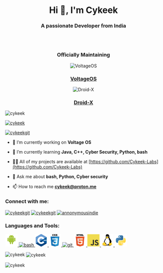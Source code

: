 <h1 align="center">Hi 👋, I'm Cykeek</h1>
<h3 align="center">A passionate Developer from India</h3>
<br>
<br>
<h3 align="center">Officially Maintaining</h3>
<p align="center"><img src="https://avatars.githubusercontent.com/u/81792437?s=200&v=4" alt="VoltageOS" height="150" width="150"/>
<h3 align="center"><a href="https://github.com/VoltageOS">VoltageOS</a></h3>
<p align="center"><img src="https://avatars.githubusercontent.com/u/119561997?s=200&v=4" alt="Droid-X" height="110" width="110"/>
<h3 align="center"><a href="https://github.com/DroidX-UI">Droid-X</a></h3>
<p align="left"> <img src="https://komarev.com/ghpvc/?username=cykeek&label=Profile%20views&color=0e75b6&style=flat" alt="cykeek" /> </p>

<p align="left"> <a href="https://github.com/ryo-ma/github-profile-trophy"><img src="https://github-profile-trophy.vercel.app/?username=cykeek" alt="cykeek" /></a> </p>

<p align="left"> <a href="https://twitter.com/cykeekgit" target="blank"><img src="https://img.shields.io/twitter/follow/cykeekgit?logo=twitter&style=for-the-badge" alt="cykeekgit" /></a> </p>

- 🔭 I’m currently working on **Voltage OS**

- 🌱 I’m currently learning **Java, C++, Cyber Security, Python, bash**

- 👨‍💻 All of my projects are available at [https://github.com/Cykeek-Labs](https://github.com/Cykeek-Labs)

- 💬 Ask me about **bash, Python, Cyber security**

- 📫 How to reach me **cykeek@proton.me**

<h3 align="left">Connect with me:</h3>
<p align="left">
<a href="https://twitter.com/cykeekgit" target="blank"><img align="center" src="https://raw.githubusercontent.com/rahuldkjain/github-profile-readme-generator/master/src/images/icons/Social/twitter.svg" alt="cykeekgit" height="30" width="40" /></a>
<a href="https://instagram.com/cykeekgit" target="blank"><img align="center" src="https://raw.githubusercontent.com/rahuldkjain/github-profile-readme-generator/master/src/images/icons/Social/instagram.svg" alt="cykeekgit" height="30" width="40" /></a>
<a href="https://www.hackerrank.com/annonymousindie" target="blank"><img align="center" src="https://raw.githubusercontent.com/rahuldkjain/github-profile-readme-generator/master/src/images/icons/Social/hackerrank.svg" alt="annonymousindie" height="30" width="40" /></a>
</p>

<h3 align="left">Languages and Tools:</h3>
<p align="left"> <a href="https://developer.android.com" target="_blank" rel="noreferrer"> <img src="https://raw.githubusercontent.com/devicons/devicon/master/icons/android/android-original-wordmark.svg" alt="android" width="40" height="40"/> </a> <a href="https://www.gnu.org/software/bash/" target="_blank" rel="noreferrer"> <img src="https://www.vectorlogo.zone/logos/gnu_bash/gnu_bash-icon.svg" alt="bash" width="40" height="40"/> </a> <a href="https://www.w3schools.com/cpp/" target="_blank" rel="noreferrer"> <img src="https://raw.githubusercontent.com/devicons/devicon/master/icons/cplusplus/cplusplus-original.svg" alt="cplusplus" width="40" height="40"/> </a> <a href="https://www.w3schools.com/css/" target="_blank" rel="noreferrer"> <img src="https://raw.githubusercontent.com/devicons/devicon/master/icons/css3/css3-original-wordmark.svg" alt="css3" width="40" height="40"/> </a> <a href="https://git-scm.com/" target="_blank" rel="noreferrer"> <img src="https://www.vectorlogo.zone/logos/git-scm/git-scm-icon.svg" alt="git" width="40" height="40"/> </a> <a href="https://www.w3.org/html/" target="_blank" rel="noreferrer"> <img src="https://raw.githubusercontent.com/devicons/devicon/master/icons/html5/html5-original-wordmark.svg" alt="html5" width="40" height="40"/> </a> <a href="https://developer.mozilla.org/en-US/docs/Web/JavaScript" target="_blank" rel="noreferrer"> <img src="https://raw.githubusercontent.com/devicons/devicon/master/icons/javascript/javascript-original.svg" alt="javascript" width="40" height="40"/> </a> <a href="https://www.linux.org/" target="_blank" rel="noreferrer"> <img src="https://raw.githubusercontent.com/devicons/devicon/master/icons/linux/linux-original.svg" alt="linux" width="40" height="40"/> </a> <a href="https://www.python.org" target="_blank" rel="noreferrer"> <img src="https://raw.githubusercontent.com/devicons/devicon/master/icons/python/python-original.svg" alt="python" width="40" height="40"/> </a> </p>

<p><img align="left" src="https://github-readme-stats.vercel.app/api/top-langs?username=cykeek&show_icons=true&theme=merko&locale=en&layout=compact" alt="cykeek" /></p>

<p>&nbsp;<img align="center" src="https://github-readme-stats.vercel.app/api?username=cykeek&show_icons=true&locale=en" alt="cykeek" /></p>

<p><img align="center" src="https://github-readme-streak-stats.herokuapp.com/?user=cykeek&" alt="cykeek" /></p>

